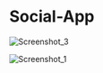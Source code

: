 # Social-App
![Screenshot_3](https://user-images.githubusercontent.com/59124957/189526003-080c2861-7083-4fa4-9be2-d7db93939c04.png)

![Screenshot_1](https://user-images.githubusercontent.com/59124957/191873507-724d1fac-68a3-467b-8ae8-e68cc267c436.png)
